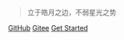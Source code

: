 > 立于皓月之边，不弱星光之势

[GitHub](https://github.com/qingchuancoder)
[Gitee](https://gitee.com/qingchuancoder)
[Get Started](README)
